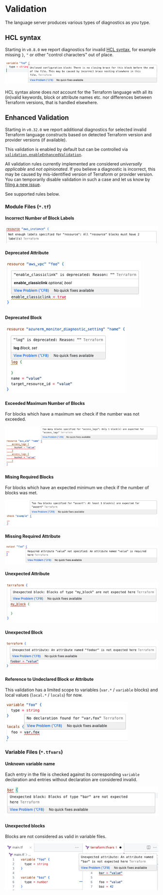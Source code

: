 # Validation

The language server produces various types of diagnostics as you type.

## HCL syntax

Starting in `v0.8.0` we report diagnostics for invalid [HCL syntax](https://github.com/hashicorp/hcl/blob/main/spec.md),
for example missing `}`, `"` or other "control characters" out of place.

![invalid HCL syntax](./images/validation-rule-hcl.png)

HCL syntax alone does _not_ account for the Terraform language with all its (in)valid
keywords, block or attribute names etc. nor differences between Terraform versions, that is handled elsewhere.

## Enhanced Validation

Starting in `v0.32.0` we report additional diagnostics for selected invalid Terraform language constructs
based on detected Terraform version and provider versions (if available).

This validation is enabled by default but can be controlled via
[`validation.enableEnhancedValidation`](./SETTINGS.md#enableenhancedvalidation-bool-defaults-to-true).

All validation rules currently implemented are considered _universally applicable_
and _not opinionated_. If you believe a diagnostic is incorrect, this may be caused by
mis-identified version of Terraform or provider version. You can temporarily disable
validation in such a case and let us know by [filing a new issue](https://github.com/hashicorp/terraform-ls/issues/new/choose).

See supported rules below.

### Module Files (`*.tf`)

#### Incorrect Number of Block Labels

![wrong label count](./images/validation-rule-label-count.png)

#### Deprecated Attribute

![deprecated attribute](./images/validation-rule-deprecated-attribute.png)

#### Deprecated Block

![deprecated block](./images/validation-rule-deprecated-block.png)

#### Exceeded Maximum Number of Blocks

For blocks which have a maximum we check if the number was not exceeded.

![exceeded maximum blocks](./images/validation-rule-exceeded-block-max-items.png)

#### Mising Required Blocks

For blocks which have an expected minimum we check if the number of blocks was met.

![missing required blocks](./images/validation-rule-missing-blocks.png)

#### Missing Required Attribute

![missing attribute](./images/validation-rule-missing-attribute.png)

#### Unexpected Attribute

![unexpected attribute](./images/validation-rule-unexpected-attribute.png)

#### Unexpected Block

![unexpected block](./images/validation-rule-unexpected-block.png)

#### Reference to Undeclared Block or Attribute

This validation has a limited scope to variables (`var.*` / `variable` blocks)
and local values (`local.*` / `locals`) for now.

![invalid reference](./images/validation-rule-invalid-ref.png)

### Variable Files (`*.tfvars`)

#### Unknown variable name

Each entry in the file is checked against its corresponding `variable` declaration
and entries without declaration are considered invalid.

![unknown variable name](./images/validation-rule-tfvars-unknown-var.png)

#### Unexpected blocks

Blocks are not considered as valid in variable files.

![unexpected blocks](./images/validation-rule-tfvars-unexpected-blocks.png)
